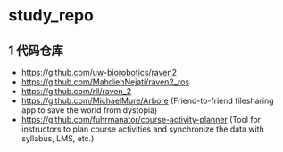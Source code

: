 # study_repo
## 1 代码仓库
   - https://github.com/uw-biorobotics/raven2
   - https://github.com/MahdiehNejati/raven2_ros
   - https://github.com/rll/raven_2
   - https://github.com/MichaelMure/Arbore (Friend-to-friend filesharing app to save the world from dystopia)
   - https://github.com/fuhrmanator/course-activity-planner (Tool for instructors to plan course activities and synchronize the data with syllabus, LMS, etc.)
